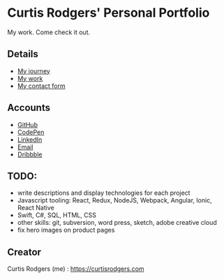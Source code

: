 # Curtis Rodgers' Personal Portfolio

My work. Come check it out.

## Details

- [My journey](https://curtisrodgers.com/dist/index.html#/about)
- [My work](https://curtisrodgers.com/dist/index.html#/work)
- [My contact form](https://curtisrodgers.com/dist/index.html#/contact)

## Accounts

- [GitHub](https://github.com/C-Rodg)
- [CodePen](https://codepen.io/crodg/)
- [LinkedIn](https://www.linkedin.com/in/crodg/)
- [Email](mailto:rodgersbc@gmail.com)
- [Dribbble](https://dribbble.com/Kobaine)

## TODO:

- write descriptions and display technologies for each project
- Javascript tooling: React, Redux, NodeJS, Webpack, Angular, Ionic, React Native
- Swift, C#, SQL, HTML, CSS
- other skills: git, subversion, word press, sketch, adobe creative cloud
- fix hero images on product pages

## Creator

Curtis Rodgers (me) : https://curtisrodgers.com
